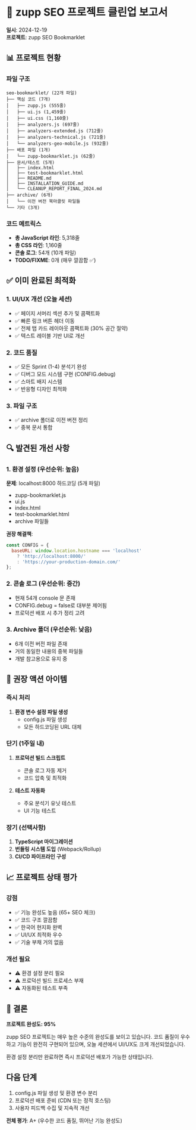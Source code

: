 # 🧹 zupp SEO 프로젝트 클린업 보고서
**일시**: 2024-12-19  
**프로젝트**: zupp SEO Bookmarklet

## 📊 프로젝트 현황

### 파일 구조
```
seo-bookmarklet/ (22개 파일)
├── 핵심 코드 (7개)
│   ├── zupp.js (555줄)
│   ├── ui.js (1,459줄) 
│   ├── ui.css (1,160줄)
│   ├── analyzers.js (697줄)
│   ├── analyzers-extended.js (712줄)
│   ├── analyzers-technical.js (721줄)
│   └── analyzers-geo-mobile.js (932줄)
├── 배포 파일 (1개)
│   └── zupp-bookmarklet.js (62줄)
├── 문서/테스트 (5개)
│   ├── index.html
│   ├── test-bookmarklet.html
│   ├── README.md
│   ├── INSTALLATION_GUIDE.md
│   └── CLEANUP_REPORT_FINAL_2024.md
├── archive/ (6개)
│   └── 이전 버전 북마클릿 파일들
└── 기타 (3개)
```

### 코드 메트릭스
- **총 JavaScript 라인**: 5,318줄
- **총 CSS 라인**: 1,160줄
- **콘솔 로그**: 54개 (10개 파일)
- **TODO/FIXME**: 0개 (매우 깔끔함 ✅)

## ✅ 이미 완료된 최적화

### 1. UI/UX 개선 (오늘 세션)
- ✅ 페이지 서머리 섹션 추가 및 콤팩트화
- ✅ 빠른 링크 버튼 헤더 이동
- ✅ 전체 탭 카드 레이아웃 콤팩트화 (30% 공간 절약)
- ✅ 텍스트 레이블 기반 UI로 개선

### 2. 코드 품질
- ✅ 모든 Sprint (1-4) 분석기 완성
- ✅ 디버그 모드 시스템 구현 (CONFIG.debug)
- ✅ 스마트 배지 시스템
- ✅ 반응형 디자인 최적화

### 3. 파일 구조
- ✅ archive 폴더로 이전 버전 정리
- ✅ 중복 문서 통합

## 🔍 발견된 개선 사항

### 1. 환경 설정 (우선순위: 높음)
**문제**: localhost:8000 하드코딩 (5개 파일)
- zupp-bookmarklet.js
- ui.js  
- index.html
- test-bookmarklet.html
- archive 파일들

**권장 해결책**:
```javascript
const CONFIG = {
  baseURL: window.location.hostname === 'localhost' 
    ? 'http://localhost:8000/' 
    : 'https://your-production-domain.com/'
};
```

### 2. 콘솔 로그 (우선순위: 중간)
- 현재 54개 console 문 존재
- CONFIG.debug = false로 대부분 제어됨
- 프로덕션 배포 시 추가 정리 고려

### 3. Archive 폴더 (우선순위: 낮음)
- 6개 이전 버전 파일 존재
- 거의 동일한 내용의 중복 파일들
- 개발 참고용으로 유지 중

## 🚀 권장 액션 아이템

### 즉시 처리
1. **환경 변수 설정 파일 생성**
   - config.js 파일 생성
   - 모든 하드코딩된 URL 대체

### 단기 (1주일 내)
1. **프로덕션 빌드 스크립트**
   - 콘솔 로그 자동 제거
   - 코드 압축 및 최적화
   
2. **테스트 자동화**
   - 주요 분석기 유닛 테스트
   - UI 기능 테스트

### 장기 (선택사항)
1. **TypeScript 마이그레이션**
2. **번들링 시스템 도입** (Webpack/Rollup)
3. **CI/CD 파이프라인 구성**

## 📈 프로젝트 상태 평가

### 강점
- ✅ 기능 완성도 높음 (65+ SEO 체크)
- ✅ 코드 구조 깔끔함
- ✅ 한국어 현지화 완벽
- ✅ UI/UX 최적화 우수
- ✅ 기술 부채 거의 없음

### 개선 필요
- ⚠️ 환경 설정 분리 필요
- ⚠️ 프로덕션 빌드 프로세스 부재
- ⚠️ 자동화된 테스트 부족

## 🏁 결론

**프로젝트 완성도: 95%**

zupp SEO 프로젝트는 매우 높은 수준의 완성도를 보이고 있습니다. 
코드 품질이 우수하고 기능이 완전히 구현되어 있으며, 
오늘 세션에서 UI/UX도 크게 개선되었습니다.

환경 설정 분리만 완료하면 즉시 프로덕션 배포가 가능한 상태입니다.

## 다음 단계
1. config.js 파일 생성 및 환경 변수 분리
2. 프로덕션 배포 준비 (CDN 또는 정적 호스팅)
3. 사용자 피드백 수집 및 지속적 개선

**전체 평가**: A+ (우수한 코드 품질, 뛰어난 기능 완성도)